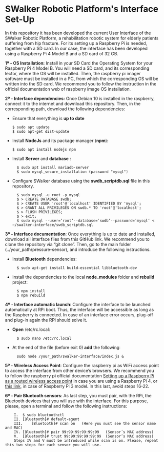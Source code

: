 # SWalker Robotic Platform's Interface Set-Up

In this repository it has been developed the current User Interface of the SWalker Robotic Platform, a rehabilitation robotic system for elderly patients suffering from hip fracture. 
For its setting up a Raspberry Pi is needed, together with a SD card. In our case, the interface has been developed using a Raspberry Pi 4 Model B and a SD card of 32 GB.

**1º - OS Installation:** Install in your SD Card the Operating System for your Raspberry Pi 4 Model B. You will need a SD card, and its corresponding lector, where the OS will be installed. Then, the raspberry pi imager software must be installed in a PC, from which the corresponding OS will be written into the SD card. 
We recommend you to follow the instruction in the official documentation web of raspberry image OS installation.

**2º - Interface dependencies:** Once Debian 10 is installed in the raspberry, connect it to the internet and download this repository. Then, in the corresponding path, download the following dependencies:
*	Ensure that everything is **up to date**
		
		$ sudo apt update
		$ sudo apt-get dist-update
*	Install **NodeJs** and its package manager (**npm**):
		
		$ sudo apt install nodejs npm
* Install **Server** and **database** :
		
		$ sudo apt install mariadb-server
		$ sudo mysql_secure_installation (password "mysql")
          
* Configure SWalker database using the **swdb_scriptdb.sql** file in this repository. 

		$ sudo mysql -u root -p mysql
		$ > CREATE DATABASE swdb;
		$ > CREATE USER 'root'@'localhost' IDENTIFIED BY 'mysql';
		$ > GRANT ALL PRIVILEGES ON swdb.* TO 'root'@'localhost';
		$ > FLUSH PRIVILEGES;
		$ > exit;
		$ sudo mysql --user=’root’--database=’swdb’--password=’mysql’ < ~/swalker-interface/swdb_scriptdb.sql

**3º - Interface documentation**:  Once everything is up to date and installed, download all interface files from this GitHub link. We recommend you to clone the repository via “git clone”. Then, go to the main folder (../your_path/pressure-sensor), and introduce the following instructions.
* Install **Bluetooth** dependencies:

		$ sudo apt-get install build-essential libbluetooth-dev  
* Install the dependencies to the local **node_modules** folder and **rebuild** project:

		$ npm install
		$ npm rebuild
		
**4º - Interface automatic launch**: Configure the interface to be launched automatically at RPi boot. Thus, the interface will be accessible as long as the Raspberry is connected. In case of an interface error occurs, plug-off and plug-in again the RPi should solve it.
* **Open** /etc/rc.local:

		$ sudo nano /etc/rc.local
* At the end of the file (before exit 0) **add** the following:

		sudo node /your_path/swalker-interface/index.js &

**5º - Wireless Access Point**: Configure the raspberry pi as WiFi access point to access the interface from other device’s browsers. We recommend you to follow the raspberry pi official documentation [Setting up a Raspberry Pi as a routed wireless access point](https://www.raspberrypi.com/documentation/computers/configuration.html) in case you are using a Raspberry Pi 4, or [this link](https://pimylifeup.com/raspberry-pi-wireless-access-point/comment-page-1/), in case of Raspberry Pi 3 model. In this last, avoid steps 16-22.

**6º - Pair Bluetooth sensors**: As last step, you must pair, with the RPi, the Bluetooth devices that you will use with the interface. For this purpose, please, open a terminal and follow the following instructions:

		I.	$ sudo bluetoothctl
		II.	[Bluetooth]# default-agent
		III.	[Bluetooth]# scan on   (Here you must see the sensor name and MAC)
		IV.	[Bluetooth]# pair 99:99:99:99:99:99   (Sensor´s MAC address)
		V.	[Bluetooth]# trust 99:99:99:99:99:99  (Sensor’s MAC address)
		Steps IV and V must be introduced while scan is on. Please, repeat this two steps for each sensor you will use.

